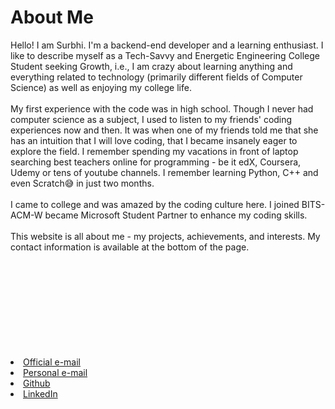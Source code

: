 <body>

  <h1>About Me</h1>
   <p>Hello! I am Surbhi. I'm a backend-end developer and a learning enthusiast. I like to describe myself as a Tech-Savvy and Energetic Engineering College Student seeking Growth, i.e., I am crazy about learning anything and everything related to technology (primarily different fields of Computer Science) as well as enjoying my college life.
<br><br>
My first experience with the code was in high school. Though I never had computer science as a subject, I used to listen to my friends' coding experiences now and then. It was when one of my friends told me that she has an intuition that I will love coding, that I became insanely eager to explore the field. I remember spending my vacations in front of laptop searching best teachers online for programming - be it edX, Coursera, Udemy or tens of youtube channels. I remember learning Python, C++ and even Scratch😅 in just two months. 
<br><br>
I came to college and was amazed by the coding culture here.  I joined BITS-ACM-W became Microsoft Student Partner to enhance my coding skills.
<br><br>
This website is all about me - my projects, achievements, and interests. My contact information is available at the bottom of the page.</p>
<br><br><br><br><br><br><br><br><br>
    <li>
      <a href="f20180424@pilani.bits-pilani.ac.in">Official e-mail</a>
    </li>
    <li>
      <a href="surbhigoel219@gmail.com">Personal e-mail</a>
    </li>
  <li>
      <a href="https://github.com/surbhigoel191">Github</a>
    </li>
  <li>
      <a href="https://linkedin.com/in/surbhi-goel-194846177/">LinkedIn</a>
    </li>
  </ul>
    </div>

</body>
